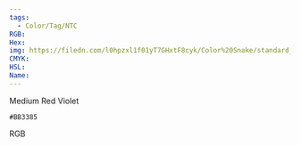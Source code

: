 ```yaml
---
tags:
  - Color/Tag/NTC
RGB:
Hex:
img: https://filedn.com/l0hpzxl1f01yT7GHxtF8cyk/Color%20Snake/standard_csv_to_svg//BB3385.svg
CMYK:
HSL:
Name:
---
```

Medium Red Violet
```palette
#BB3385
```
RGB

